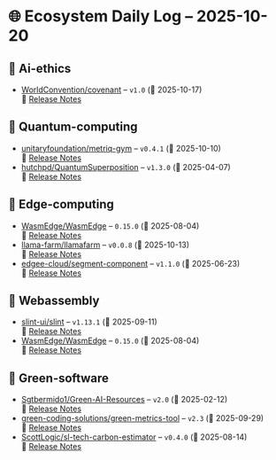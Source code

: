 # 🌐 Ecosystem Daily Log – 2025-10-20

## 🔹 Ai-ethics
- [WorldConvention/covenant](https://github.com/WorldConvention/covenant/releases/tag/v1.0) – `v1.0` (📅 2025-10-17)  
  🔗 [Release Notes](https://github.com/WorldConvention/covenant/releases/tag/v1.0)

## 🔹 Quantum-computing
- [unitaryfoundation/metriq-gym](https://github.com/unitaryfoundation/metriq-gym/releases/tag/v0.4.1) – `v0.4.1` (📅 2025-10-10)  
  🔗 [Release Notes](https://github.com/unitaryfoundation/metriq-gym/releases/tag/v0.4.1)
- [hutchpd/QuantumSuperposition](https://github.com/hutchpd/QuantumSuperposition/releases/tag/v1.3.0) – `v1.3.0` (📅 2025-04-07)  
  🔗 [Release Notes](https://github.com/hutchpd/QuantumSuperposition/releases/tag/v1.3.0)

## 🔹 Edge-computing
- [WasmEdge/WasmEdge](https://github.com/WasmEdge/WasmEdge/releases/tag/0.15.0) – `0.15.0` (📅 2025-08-04)  
  🔗 [Release Notes](https://github.com/WasmEdge/WasmEdge/releases/tag/0.15.0)
- [llama-farm/llamafarm](https://github.com/llama-farm/llamafarm/releases/tag/v0.0.8) – `v0.0.8` (📅 2025-10-13)  
  🔗 [Release Notes](https://github.com/llama-farm/llamafarm/releases/tag/v0.0.8)
- [edgee-cloud/segment-component](https://github.com/edgee-cloud/segment-component/releases/tag/v1.1.0) – `v1.1.0` (📅 2025-06-23)  
  🔗 [Release Notes](https://github.com/edgee-cloud/segment-component/releases/tag/v1.1.0)

## 🔹 Webassembly
- [slint-ui/slint](https://github.com/slint-ui/slint/releases/tag/v1.13.1) – `v1.13.1` (📅 2025-09-11)  
  🔗 [Release Notes](https://github.com/slint-ui/slint/releases/tag/v1.13.1)
- [WasmEdge/WasmEdge](https://github.com/WasmEdge/WasmEdge/releases/tag/0.15.0) – `0.15.0` (📅 2025-08-04)  
  🔗 [Release Notes](https://github.com/WasmEdge/WasmEdge/releases/tag/0.15.0)

## 🔹 Green-software
- [Sgtbermido1/Green-AI-Resources](https://github.com/Sgtbermido1/Green-AI-Resources/releases/tag/v2.0) – `v2.0` (📅 2025-02-12)  
  🔗 [Release Notes](https://github.com/Sgtbermido1/Green-AI-Resources/releases/tag/v2.0)
- [green-coding-solutions/green-metrics-tool](https://github.com/green-coding-solutions/green-metrics-tool/releases/tag/v2.3) – `v2.3` (📅 2025-09-29)  
  🔗 [Release Notes](https://github.com/green-coding-solutions/green-metrics-tool/releases/tag/v2.3)
- [ScottLogic/sl-tech-carbon-estimator](https://github.com/ScottLogic/sl-tech-carbon-estimator/releases/tag/v0.4.0) – `v0.4.0` (📅 2025-08-14)  
  🔗 [Release Notes](https://github.com/ScottLogic/sl-tech-carbon-estimator/releases/tag/v0.4.0)